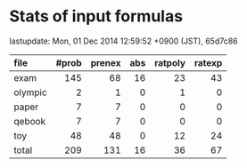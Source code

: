 
# Stats of input formulas

lastupdate: Mon, 01 Dec 2014 12:59:52 +0900 (JST), 65d7c86

|file| #prob | prenex | abs | ratpoly | ratexp|
|:--|--:|--:|--:|--:|--:|
| exam |  145  |  68  |  16  |  23  |  43  |
| olympic |  2  |  1  |  0  |  1  |  0  |
| paper |  7 | 7 | 0 | 0 | 0 |
| qebook |  7 | 7 | 0 | 0 | 0 |
| toy | 48 | 48 | 0 | 12 | 24 |
|total | 209 | 131 | 16 | 36 | 67 |
